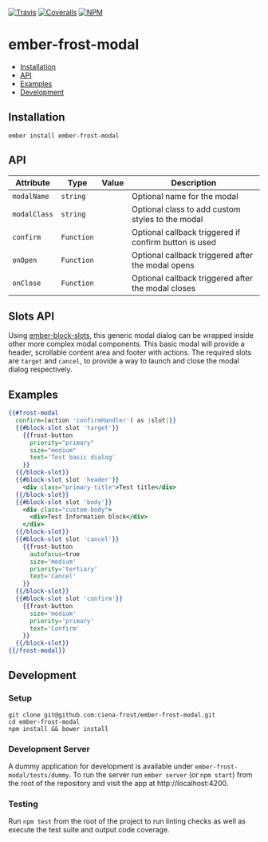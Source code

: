 [ci-img]: https://img.shields.io/travis/ciena-frost/ember-frost-modal.svg "Travis CI Build Status"
[ci-url]: https://travis-ci.org/ciena-frost/ember-frost-modal

[cov-img]: https://img.shields.io/coveralls/ciena-frost/ember-frost-modal.svg "Coveralls Code Coverage"
[cov-url]: https://coveralls.io/github/ciena-frost/ember-frost-modal

[npm-img]: https://img.shields.io/npm/v/ember-frost-modal.svg "NPM Version"
[npm-url]: https://www.npmjs.com/package/ember-frost-modal

[![Travis][ci-img]][ci-url] [![Coveralls][cov-img]][cov-url] [![NPM][npm-img]][npm-url]

# ember-frost-modal

 * [Installation](#installation)
 * [API](#api)
 * [Examples](#examples)
 * [Development](#development)

## Installation
```
ember install ember-frost-modal
```

## API
| Attribute | Type | Value | Description |
| --------- | ---- | ----- | ----------- |
| `modalName` | `string` | <name> | Optional name for the modal |
| `modalClass` | `string` | <class-name> | Optional class to add custom styles to the modal |
| `confirm` | `Function` | <action-name> | Optional callback triggered if confirm button is used |
| `onOpen` | `Function` | <action-name> | Optional callback triggered after the modal opens |
| `onClose` | `Function` | <action-name> | Optional callback triggered after the modal closes |

## Slots API
Using [ember-block-slots](https://github.com/ciena-blueplanet/ember-block-slots), this generic modal dialog can be wrapped inside other more complex modal components. This basic modal will provide a header, scrollable content area and footer with actions. The required slots are `target` and `cancel`, to provide a way to launch and close the modal dialog respectively.

## Examples
```handlebars
{{#frost-modal
  confirm=(action 'confirmHandler') as |slot|}}
  {{#block-slot slot 'target'}}
    {{frost-button
      priority="primary"
      size="medium"
      text='Test basic dialog'
    }}
  {{/block-slot}}
  {{#block-slot slot 'header'}}
    <div class="primary-title">Test title</div>
  {{/block-slot}}
  {{#block-slot slot 'body'}}
    <div class="custom-body">
      <div>Test Information block</div>
    </div>
  {{/block-slot}}
  {{#block-slot slot 'cancel'}}
    {{frost-button
      autofocus=true
      size='medium'
      priority='tertiary'
      text='Cancel'
    }}
  {{/block-slot}}
  {{#block-slot slot 'confirm'}}
    {{frost-button
      size='medium'
      priority='primary'
      text='Confirm'
    }}
  {{/block-slot}}
{{/frost-modal}}
```

## Development
### Setup
```
git clone git@github.com:ciena-frost/ember-frost-modal.git
cd ember-frost-modal
npm install && bower install
```

### Development Server
A dummy application for development is available under `ember-frost-modal/tests/dummy`.
To run the server run `ember server` (or `npm start`) from the root of the repository and
visit the app at http://localhost:4200.

### Testing
Run `npm test` from the root of the project to run linting checks as well as execute the test suite
and output code coverage.
